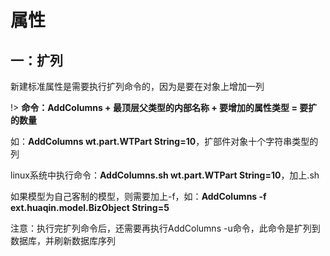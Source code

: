 # 属性

## 一：扩列

新建标准属性是需要执行扩列命令的，因为是要在对象上增加一列

!> **命令：AddColumns + 最顶层父类型的内部名称 + 要增加的属性类型 = 要扩的数量**

如：**AddColumns wt.part.WTPart String=10**，扩部件对象十个字符串类型的列

linux系统中执行命令：**AddColumns.sh wt.part.WTPart String=10**，加上.sh

如果模型为自己客制的模型，则需要加上-f，如：**AddColumns -f ext.huaqin.model.BizObject String=5**

注意：执行完扩列命令后，还需要再执行AddColumns -u命令，此命令是扩列到数据库，并刷新数据库序列

